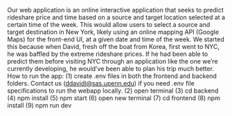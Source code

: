Our web application is an online interactive application that seeks to predict rideshare price and time based on a source and target location selected at a certain time of the week. This would allow users to select a source and target destination in New York, likely using an online mapping API (Google Maps) for the front-end UI, at a given date and time of the week. We started this because when David, fresh off the boat from Korea, first went to NYC, he was baffled by the extreme rideshare prices. If he had been able to predict them before visiting NYC through an application like the one we’re currently developing, he would’ve been able to plan his trip much better.
How to run the app:
(1) create .env files in both the frontend and backend folders. Contact us (ddavidl@sas.upenn.edu) if you need .env file specifications to run the webapp locally.
(2) open terminal
(3) cd backend
(4) npm install
(5) npm start
(6) open new terminal
(7) cd frontend
(8) npm install
(9) npm run dev
